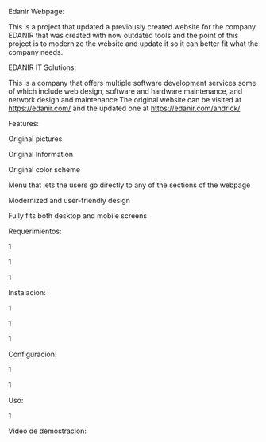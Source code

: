 Edanir Webpage:

This is a project that updated a previously created website for the company EDANIR that was created with now outdated tools and the point of this project is to modernize the website and update it so it can better fit what the company needs.


EDANIR IT Solutions:

This is a company that offers multiple software development services some of which include web design, software and hardware maintenance, and network design and maintenance
The original website can be visited at https://edanir.com/ and the updated one at https://edanir.com/andrick/


Features:

Original pictures

Original Information

Original color scheme

Menu that lets the users go directly to any of the sections of the webpage

Modernized and user-friendly design

Fully fits both desktop and mobile screens


Requerimientos:

1

1

1


Instalacion:

1

1

1


Configuracion:

1

1


Uso:

1


Video de demostracion:

